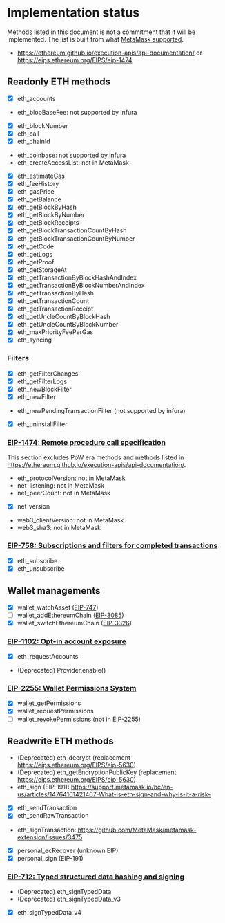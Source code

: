 # Implementation status

Methods listed in this document is not a commitment that it will be implemented.
The list is built from what [MetaMask supported](https://docs.metamask.io/wallet/reference/json-rpc-api/).

- <https://ethereum.github.io/execution-apis/api-documentation/> or <https://eips.ethereum.org/EIPS/eip-1474>

## Readonly ETH methods

- [x] eth_accounts
- eth_blobBaseFee: not supported by infura
- [x] eth_blockNumber
- [x] eth_call
- [x] eth_chainId
- eth_coinbase: not supported by infura
- eth_createAccessList: not in MetaMask
- [x] eth_estimateGas
- [x] eth_feeHistory
- [x] eth_gasPrice
- [x] eth_getBalance
- [x] eth_getBlockByHash
- [x] eth_getBlockByNumber
- [x] eth_getBlockReceipts
- [x] eth_getBlockTransactionCountByHash
- [x] eth_getBlockTransactionCountByNumber
- [x] eth_getCode
- [x] eth_getLogs
- [x] eth_getProof
- [x] eth_getStorageAt
- [x] eth_getTransactionByBlockHashAndIndex
- [x] eth_getTransactionByBlockNumberAndIndex
- [x] eth_getTransactionByHash
- [x] eth_getTransactionCount
- [x] eth_getTransactionReceipt
- [x] eth_getUncleCountByBlockHash
- [x] eth_getUncleCountByBlockNumber
- [x] eth_maxPriorityFeePerGas
- [x] eth_syncing

### Filters

- [x] eth_getFilterChanges
- [x] eth_getFilterLogs
- [x] eth_newBlockFilter
- [x] eth_newFilter
- eth_newPendingTransactionFilter (not supported by infura)
- [x] eth_uninstallFilter

### [EIP-1474: Remote procedure call specification](https://eips.ethereum.org/EIPS/eip-1474)

This section excludes PoW era methods and methods listed in <https://ethereum.github.io/execution-apis/api-documentation/>.

- eth_protocolVersion: not in MetaMask
- net_listening: not in MetaMask
- net_peerCount: not in MetaMask
- [x] net_version
- web3_clientVersion: not in MetaMask
- web3_sha3: not in MetaMask

### [EIP-758: Subscriptions and filters for completed transactions](https://eips.ethereum.org/EIPS/eip-758)

- [x] eth_subscribe
- [x] eth_unsubscribe

## Wallet managements

- [x] wallet_watchAsset ([EIP-747](https://eips.ethereum.org/EIPS/eip-747))
- [ ] wallet_addEthereumChain ([EIP-3085](https://eips.ethereum.org/EIPS/eip-3085))
- [x] wallet_switchEthereumChain ([EIP-3326](https://eips.ethereum.org/EIPS/eip-3326))

### [EIP-1102: Opt-in account exposure](https://eips.ethereum.org/EIPS/eip-1102)

- [x] eth_requestAccounts
- (Deprecated) Provider.enable()

### [EIP-2255: Wallet Permissions System](https://eips.ethereum.org/EIPS/eip-2255)

- [x] wallet_getPermissions
- [x] wallet_requestPermissions
- [ ] wallet_revokePermissions (not in EIP-2255)

## Readwrite ETH methods

- (Deprecated) eth_decrypt (replacement <https://eips.ethereum.org/EIPS/eip-5630>)
- (Deprecated) eth_getEncryptionPublicKey (replacement <https://eips.ethereum.org/EIPS/eip-5630>)
- eth_sign (EIP-191): <https://support.metamask.io/hc/en-us/articles/14764161421467-What-is-eth-sign-and-why-is-it-a-risk->
- [x] eth_sendTransaction
- [x] eth_sendRawTransaction
- eth_signTransaction: <https://github.com/MetaMask/metamask-extension/issues/3475>
- [x] personal_ecRecover (unknown EIP)
- [x] personal_sign (EIP-191)

### [EIP-712: Typed structured data hashing and signing](https://eips.ethereum.org/EIPS/eip-712)

- (Deprecated) eth_signTypedData
- (Deprecated) eth_signTypedData_v3
- [x] eth_signTypedData_v4
